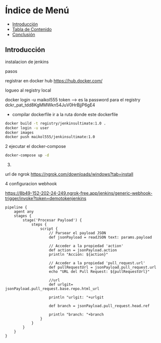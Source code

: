 # Índice de Menú

- [Introducción](#introduccion)
- [Tabla de Contenido](#tabla-de-contenido)
- [Conclusión](#conclusion)

## Introducción
instalacion de jenkins

pasos



registrar en docker hub 
https://hub.docker.com/

logueo al registry local

docker login -u maikol555
token --> es la password para el registry
dckr_pat_tdd8KgMMWkn54JuV0HrBjjP6gE4



* compilar dockerfile ir a la ruta donde este dockerfile
```bash
docker build -t registry/jenkinsultimate:1.0 .
docker login -u user
docker images
docker push maikol555/jenkinsultimate:1.0
```

2 ejecutar el docker-compose

```bash
docker-compose up -d
```

3. 
url de ngrok 
https://ngrok.com/downloads/windows?tab=install


4 configuracion webhook


https://8b49-152-202-24-249.ngrok-free.app/jenkins/generic-webhook-trigger/invoke?token=demotokenjenkins

```
pipeline {
    agent any
    stages {
        stage('Procesar Payload') {
            steps {
                script {
                    // Parsear el payload JSON
                    def jsonPayload = readJSON text: params.payload
                    
                    // Acceder a la propiedad 'action'
                    def action = jsonPayload.action
                    println "Acción: ${action}"
                    
                    // Acceder a la propiedad 'pull_request.url'
                    def pullRequestUrl = jsonPayload.pull_request.url
                    echo "URL del Pull Request: ${pullRequestUrl}"

                    //url
                    def urlgit= jsonPayload.pull_request.base.repo.html_url

                    println "urlgit: "+urlgit

                    def branch = jsonPayload.pull_request.head.ref

                    println "branch: "+branch
                }
            }
        }
    }
}

```